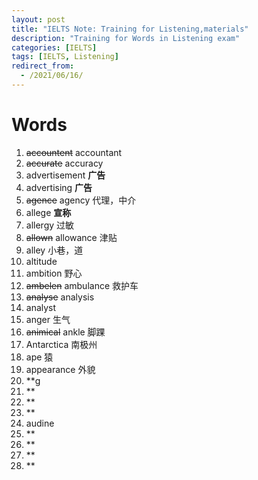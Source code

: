 ```yaml
---
layout: post
title: "IELTS Note: Training for Listening,materials"
description: "Training for Words in Listening exam"
categories: [IELTS]
tags: [IELTS, Listening]
redirect_from:
  - /2021/06/16/
---
```


# Words

1. ~~accountent~~ accountant
2. ~~accurate~~ accuracy
3.  advertisement **广告**
4.  advertising **广告**
5.  ~~agence~~ agency 代理，中介
6.  allege **宣称**
7.  allergy 过敏
8.  ~~allown~~ allowance 津贴
9.  alley 小巷，道
10. altitude
11. ambition 野心
12. ~~ambelen~~ ambulance 救护车
13. ~~analyse~~ analysis
14. analyst
15. anger 生气
16. ~~animical~~ ankle 脚踝 
17. Antarctica 南极州
18. ape 猿
19. appearance 外貌
20. **g
21. **
22. **
23. **
24. audine
25. **
26. **
27. **
28. **